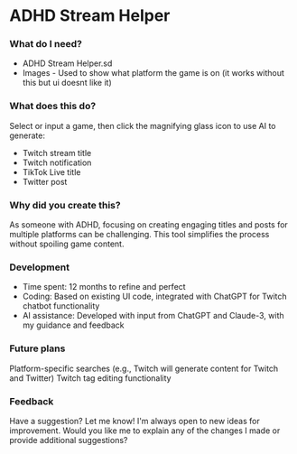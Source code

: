 # ADHD Stream Helper

### What do I need?
- ADHD Stream Helper.sd
- Images - Used to show what platform the game is on (it works without this but ui doesnt like it)

### What does this do?
Select or input a game, then click the magnifying glass icon to use AI to generate:
- Twitch stream title
- Twitch notification
- TikTok Live title
- Twitter post

### Why did you create this?
As someone with ADHD, focusing on creating engaging titles and posts for multiple platforms can be challenging. This tool simplifies the process without spoiling game content.

### Development
- Time spent: 12 months to refine and perfect
- Coding: Based on existing UI code, integrated with ChatGPT for Twitch chatbot functionality
- AI assistance: Developed with input from ChatGPT and Claude-3, with my guidance and feedback

### Future plans

Platform-specific searches (e.g., Twitch will generate content for Twitch and Twitter)
Twitch tag editing functionality

### Feedback
Have a suggestion? Let me know! I'm always open to new ideas for improvement.
Would you like me to explain any of the changes I made or provide additional suggestions?
